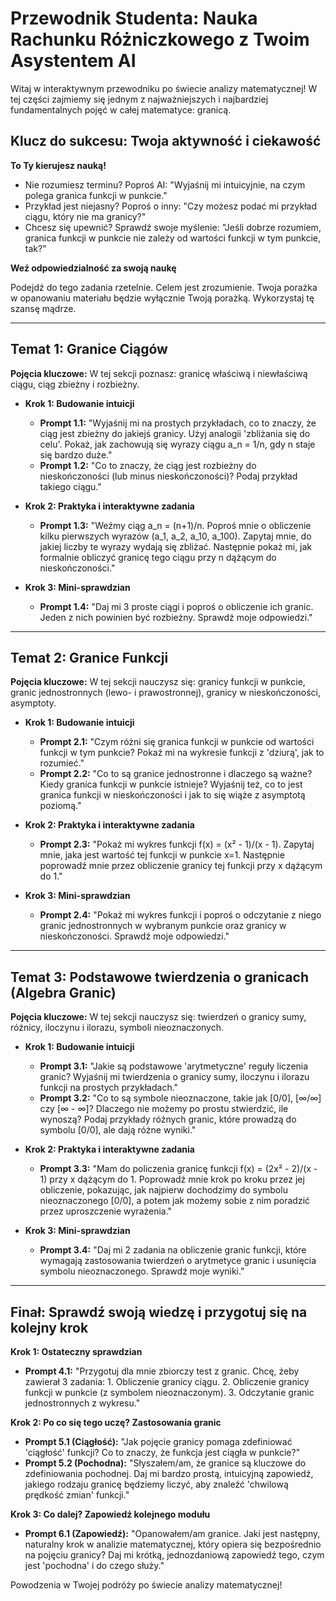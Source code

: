 # Przewodnik Studenta: Nauka Rachunku Różniczkowego z Twoim Asystentem AI

Witaj w interaktywnym przewodniku po świecie analizy matematycznej! W tej części zajmiemy się jednym z najważniejszych i najbardziej fundamentalnych pojęć w całej matematyce: granicą.

## Klucz do sukcesu: Twoja aktywność i ciekawość

**To Ty kierujesz nauką!**

* Nie rozumiesz terminu? Poproś AI: "Wyjaśnij mi intuicyjnie, na czym polega granica funkcji w punkcie."
* Przykład jest niejasny? Poproś o inny: "Czy możesz podać mi przykład ciągu, który nie ma granicy?"
* Chcesz się upewnić? Sprawdź swoje myślenie: "Jeśli dobrze rozumiem, granica funkcji w punkcie nie zależy od wartości funkcji w tym punkcie, tak?"

**Weź odpowiedzialność za swoją naukę**

Podejdź do tego zadania rzetelnie. Celem jest zrozumienie. Twoja porażka w opanowaniu materiału będzie wyłącznie Twoją porażką. Wykorzystaj tę szansę mądrze.

---

## Temat 1: Granice Ciągów

**Pojęcia kluczowe:** W tej sekcji poznasz: granicę właściwą i niewłaściwą ciągu, ciąg zbieżny i rozbieżny.

* **Krok 1: Budowanie intuicji**
    * **Prompt 1.1:** "Wyjaśnij mi na prostych przykładach, co to znaczy, że ciąg jest zbieżny do jakiejś granicy. Użyj analogii 'zbliżania się do celu'. Pokaż, jak zachowują się wyrazy ciągu a_n = 1/n, gdy n staje się bardzo duże."
    * **Prompt 1.2:** "Co to znaczy, że ciąg jest rozbieżny do nieskończoności (lub minus nieskończoności)? Podaj przykład takiego ciągu."

* **Krok 2: Praktyka i interaktywne zadania**
    * **Prompt 1.3:** "Weźmy ciąg a_n = (n+1)/n. Poproś mnie o obliczenie kilku pierwszych wyrazów (a_1, a_2, a_10, a_100). Zapytaj mnie, do jakiej liczby te wyrazy wydają się zbliżać. Następnie pokaż mi, jak formalnie obliczyć granicę tego ciągu przy n dążącym do nieskończoności."

* **Krok 3: Mini-sprawdzian**
    * **Prompt 1.4:** "Daj mi 3 proste ciągi i poproś o obliczenie ich granic. Jeden z nich powinien być rozbieżny. Sprawdź moje odpowiedzi."

---

## Temat 2: Granice Funkcji

**Pojęcia kluczowe:** W tej sekcji nauczysz się: granicy funkcji w punkcie, granic jednostronnych (lewo- i prawostronnej), granicy w nieskończoności, asymptoty.

* **Krok 1: Budowanie intuicji**
    * **Prompt 2.1:** "Czym różni się granica funkcji w punkcie od wartości funkcji w tym punkcie? Pokaż mi na wykresie funkcji z 'dziurą', jak to rozumieć."
    * **Prompt 2.2:** "Co to są granice jednostronne i dlaczego są ważne? Kiedy granica funkcji w punkcie istnieje? Wyjaśnij też, co to jest granica funkcji w nieskończoności i jak to się wiąże z asymptotą poziomą."

* **Krok 2: Praktyka i interaktywne zadania**
    * **Prompt 2.3:** "Pokaż mi wykres funkcji f(x) = (x² - 1)/(x - 1). Zapytaj mnie, jaka jest wartość tej funkcji w punkcie x=1. Następnie poprowadź mnie przez obliczenie granicy tej funkcji przy x dążącym do 1."

* **Krok 3: Mini-sprawdzian**
    * **Prompt 2.4:** "Pokaż mi wykres funkcji i poproś o odczytanie z niego granic jednostronnych w wybranym punkcie oraz granicy w nieskończoności. Sprawdź moje odpowiedzi."

---

## Temat 3: Podstawowe twierdzenia o granicach (Algebra Granic)

**Pojęcia kluczowe:** W tej sekcji nauczysz się: twierdzeń o granicy sumy, różnicy, iloczynu i ilorazu, symboli nieoznaczonych.

* **Krok 1: Budowanie intuicji**
    * **Prompt 3.1:** "Jakie są podstawowe 'arytmetyczne' reguły liczenia granic? Wyjaśnij mi twierdzenia o granicy sumy, iloczynu i ilorazu funkcji na prostych przykładach."
    * **Prompt 3.2:** "Co to są symbole nieoznaczone, takie jak [0/0], [∞/∞] czy [∞ - ∞]? Dlaczego nie możemy po prostu stwierdzić, ile wynoszą? Podaj przykłady różnych granic, które prowadzą do symbolu [0/0], ale dają różne wyniki."

* **Krok 2: Praktyka i interaktywne zadania**
    * **Prompt 3.3:** "Mam do policzenia granicę funkcji f(x) = (2x² - 2)/(x - 1) przy x dążącym do 1. Poprowadź mnie krok po kroku przez jej obliczenie, pokazując, jak najpierw dochodzimy do symbolu nieoznaczonego [0/0], a potem jak możemy sobie z nim poradzić przez uproszczenie wyrażenia."

* **Krok 3: Mini-sprawdzian**
    * **Prompt 3.4:** "Daj mi 2 zadania na obliczenie granic funkcji, które wymagają zastosowania twierdzeń o arytmetyce granic i usunięcia symbolu nieoznaczonego. Sprawdź moje wyniki."

---

## Finał: Sprawdź swoją wiedzę i przygotuj się na kolejny krok

**Krok 1: Ostateczny sprawdzian**

* **Prompt 4.1:** "Przygotuj dla mnie zbiorczy test z granic. Chcę, żeby zawierał 3 zadania: 1. Obliczenie granicy ciągu. 2. Obliczenie granicy funkcji w punkcie (z symbolem nieoznaczonym). 3. Odczytanie granic jednostronnych z wykresu."

**Krok 2: Po co się tego uczę? Zastosowania granic**

* **Prompt 5.1 (Ciągłość):** "Jak pojęcie granicy pomaga zdefiniować 'ciągłość' funkcji? Co to znaczy, że funkcja jest ciągła w punkcie?"
* **Prompt 5.2 (Pochodna):** "Słyszałem/am, że granice są kluczowe do zdefiniowania pochodnej. Daj mi bardzo prostą, intuicyjną zapowiedź, jakiego rodzaju granicę będziemy liczyć, aby znaleźć 'chwilową prędkość zmian' funkcji."

**Krok 3: Co dalej? Zapowiedź kolejnego modułu**

* **Prompt 6.1 (Zapowiedź):** "Opanowałem/am granice. Jaki jest następny, naturalny krok w analizie matematycznej, który opiera się bezpośrednio na pojęciu granicy? Daj mi krótką, jednozdaniową zapowiedź tego, czym jest 'pochodna' i do czego służy."

Powodzenia w Twojej podróży po świecie analizy matematycznej!